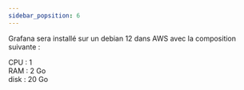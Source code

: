 ```yaml
---
sidebar_popsition: 6
---
```

 
Grafana sera installé sur un debian 12 dans AWS avec la composition suivante :

CPU : 1\
RAM : 2 Go\
disk : 20 Go